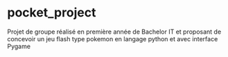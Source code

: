 # pocket_project
Projet de groupe réalisé en première année de Bachelor IT et proposant de concevoir un jeu flash type pokemon en langage python et avec interface Pygame
